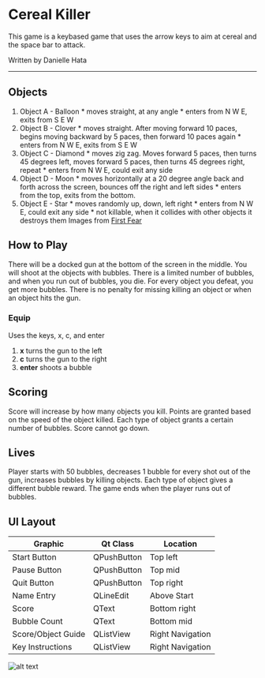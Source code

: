 # Cereal Killer
This game is a keybased game that uses the arrow keys to aim at cereal and the space bar to attack.

Written by Danielle Hata

----

## Objects
  1. Object A - Balloon
  	* moves straight, at any angle
  	* enters from N W E, exits from S E W
  2. Object B - Clover
  	* moves straight. After moving forward 10 paces, begins moving backward by 5 paces, then forward 10 paces again
  	* enters from N W E, exits from S E W
  3. Object C - Diamond
  	* moves zig zag. Moves forward 5 paces, then turns 45 degrees left, moves forward 5 paces, then turns 45 degrees right, repeat
  	* enters from N W E, could exit any side
  4. Object D - Moon
  	* moves horizontally at a 20 degree angle back and forth across the screen, bounces off the right and left sides
  	* enters from the top, exits from the bottom.
  5. Object E - Star
  	* moves randomly up, down, left right
  	* enters from N W E, could exit any side
  	* not killable, when it collides with other objects it destroys them
Images from [First Fear]("http://firstfear.deviantart.com/art/Pixel-LuckyCharms-Icons-269837586?q=gallery%3Afirstfear%2F2084580&qo=27")

## How to Play

There will be a docked gun at the bottom of the screen in the middle. You will shoot at the objects with bubbles. There is a limited number of bubbles, and when you run out of bubbles, you die.
For every object you defeat, you get more bubbles. There is no penalty for missing killing an object or when an object hits the gun.

### Equip
Uses the keys, x, c, and enter
  1. **x** turns the gun to the left
  2. **c** turns the gun to the right
  3. **enter** shoots a bubble

## Scoring

Score will increase by how many objects you kill. Points are granted based on the speed of the object killed. Each type of object grants a certain number of bubbles. Score cannot go down.

## Lives

Player starts with 50 bubbles, decreases 1 bubble for every shot out of the gun, increases bubbles by killing objects. Each type of object gives a different bubble reward.
The game ends when the player runs out of bubbles.

## UI Layout
| Graphic            | Qt Class    | Location         |
|--------------------|-------------|------------------|
| Start Button       | QPushButton | Top left         |
| Pause Button       | QPushButton | Top mid          |
| Quit Button        | QPushButton | Top right        |
| Name Entry         | QLineEdit   | Above Start      |
| Score              | QText       | Bottom right     |
| Bubble Count       | QText       | Bottom mid       |
| Score/Object Guide | QListView   | Right Navigation |
| Key Instructions   | QListView   | Right Navigation |

![alt text](http://i46.tinypic.com/e9atds.jpg)
